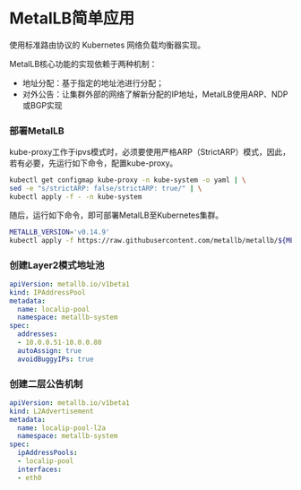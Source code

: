 # MetalLB简单应用

使用标准路由协议的 Kubernetes 网络负载均衡器实现。

MetalLB核心功能的实现依赖于两种机制：

- 地址分配：基于指定的地址池进行分配；
- 对外公告：让集群外部的网络了解新分配的IP地址，MetalLB使用ARP、NDP或BGP实现

### 部署MetalLB

kube-proxy工作于ipvs模式时，必须要使用严格ARP（StrictARP）模式，因此，若有必要，先运行如下命令，配置kube-proxy。

```bash
kubectl get configmap kube-proxy -n kube-system -o yaml | \
sed -e "s/strictARP: false/strictARP: true/" | \
kubectl apply -f - -n kube-system
```

随后，运行如下命令，即可部署MetalLB至Kubernetes集群。

```bash
METALLB_VERSION='v0.14.9'
kubectl apply -f https://raw.githubusercontent.com/metallb/metallb/${METALLB_VERSION}/config/manifests/metallb-native.yaml
```

### 创建Layer2模式地址池

```yaml
apiVersion: metallb.io/v1beta1
kind: IPAddressPool
metadata:
  name: localip-pool
  namespace: metallb-system
spec:
  addresses:
  - 10.0.0.51-10.0.0.80
  autoAssign: true
  avoidBuggyIPs: true
```

### 创建二层公告机制

```yaml
apiVersion: metallb.io/v1beta1
kind: L2Advertisement
metadata:
  name: localip-pool-l2a
  namespace: metallb-system
spec:
  ipAddressPools:
  - localip-pool
  interfaces:
  - eth0
```
